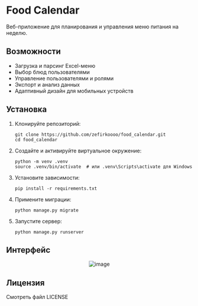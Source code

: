 # Food Calendar

Веб-приложение для планирования и управления меню питания на неделю.

## Возможности
- Загрузка и парсинг Excel-меню
- Выбор блюд пользователями
- Управление пользователями и ролями
- Экспорт и анализ данных
- Адаптивный дизайн для мобильных устройств

## Установка
1. Клонируйте репозиторий:
   ```
   git clone https://github.com/zefirkoooo/food_calendar.git
   cd food_calendar
   ```
2. Создайте и активируйте виртуальное окружение:
   ```
   python -m venv .venv
   source .venv/bin/activate  # или .venv\Scripts\activate для Windows
   ```
3. Установите зависимости:
   ```
   pip install -r requirements.txt
   ```
4. Примените миграции:
   ```
   python manage.py migrate
   ```
5. Запустите сервер:
   ```
   python manage.py runserver
   ```
   
## Интерфейс

<p align="center">
  <img src="https://github.com/user-attachments/assets/a11963cf-c884-43eb-8aa4-8bf71ae47361" alt="image" />
</p>

## Лицензия
Смотреть файл LICENSE 

